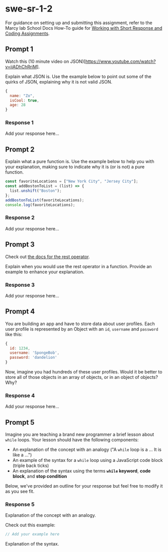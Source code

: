 # swe-sr-1-2

For guidance on setting up and submitting this assignment, refer to the Marcy lab School Docs How-To guide for [Working with Short Response and Coding Assignments](https://marcylabschool.gitbook.io/marcy-lab-school-docs/fullstack-curriculum/how-tos/working-with-assignments#how-to-work-on-assignments).

## Prompt 1

Watch this (10 minute video on JSON)[https://www.youtube.com/watch?v=iiADhChRriM].

Explain what JSON is. Use the example below to point out some of the quirks of JSON, explaining why it is not valid JSON.

```js
{
  name: "Zo",
  isCool: true,
  age: 28
}
```

### Response 1

Add your response here...

## Prompt 2

Explain what a pure function is. Use the example below to help you with your explanation, making sure to indicate why it is (or is not) a pure function.

```js
const favoriteLocations = ["New York City", "Jersey City"];
const addBostonToList = (list) => {
  list.unshift("Boston");
};
addBostonToList(favoriteLocations);
console.log(favoriteLocations);
```

### Response 2

Add your response here...

## Prompt 3

Check out [the docs for the rest operator](https://developer.mozilla.org/en-US/docs/Web/JavaScript/Reference/Functions/rest_parameters).

Explain when you would use the rest operator in a function. Provide an example to enhance your explanation.

### Response 3

Add your response here...

## Prompt 4

You are building an app and have to store data about user profiles. Each user profile is represented by an Object with an `id`, `username` and `password` like this:

```js
{
  id: 1234,
  username: 'SpongeBob',
  password: 'dandelion'
}
```

Now, imagine you had hundreds of these user profiles. Would it be better to store all of those objects in an array of objects, or in an object of objects? Why?

### Response 4

Add your response here...

## Prompt 5

Imagine you are teaching a brand new programmer a brief lesson about `while` loops. Your lesson should have the following components:
* An explanation of the concept with an analogy ("A `while` loop is a ... It is like a ...")
* An example of the syntax for a `while` loop using a JavaScript code block (triple back ticks)
* An explanation of the syntax using the terms **`while` keyword**, **code block**, and **stop condition**

Below, we've provided an outline for your response but feel free to modify it as you see fit.

### Response 5

Explanation of the concept with an analogy.

Check out this example:

```js
// Add your example here
```

Explanation of the syntax.
